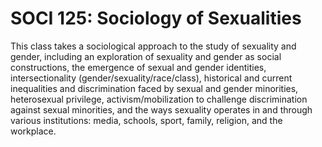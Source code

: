 # SOCI 125: Sociology of Sexualities

This class takes a sociological approach to the study of sexuality and gender, including an exploration of sexuality and gender as social constructions, the emergence of sexual and gender identities, intersectionality (gender/sexuality/race/class), historical and current inequalities and discrimination faced by sexual and gender minorities, heterosexual privilege, activism/mobilization to challenge discrimination against sexual minorities, and the ways sexuality operates in and through various institutions: media, schools, sport, family, religion, and the workplace.